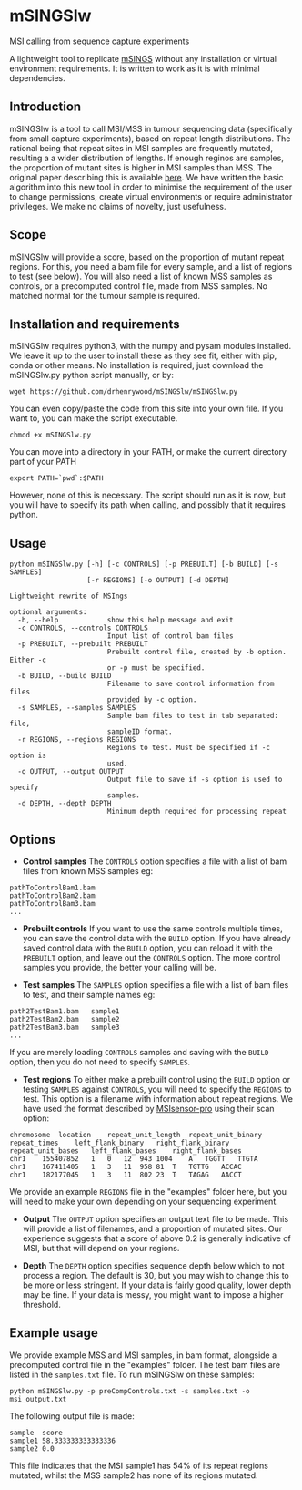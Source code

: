# mSINGSlw
MSI calling from sequence capture experiments


A lightweight tool to replicate [mSINGS](https://bitbucket.org/uwlabmed/msings/src/master/) without any installation or virtual environment requirements.
It is written to work as it is with minimal dependencies.

## Introduction

mSINGSlw is a tool to call MSI/MSS in tumour sequencing data (specifically from small capture experiments), based on repeat length distributions. The rational being that repeat sites in MSI samples are frequently mutated, resulting a a wider distribution of lengths. If enough reginos are samples, the proportion of mutant sites is higher in MSI samples than MSS.
The original paper describing this is available [here](https://pubmed.ncbi.nlm.nih.gov/24987110/). We have written the basic algorithm into this new tool in order to minimise the requirement of the user to change permissions, create virtual environments or require administrator privileges. We make no claims of novelty, just usefulness.

## Scope

mSINGSlw will provide a score, based on the proportion of mutant repeat regions. For this, you need a bam file for every sample, and a list of regions to test (see below). You will also need a list of known MSS samples as controls, or a precomputed control file, made from MSS samples. No matched normal for the tumour sample is required.

## Installation and requirements

mSINGSlw requires python3, with the numpy and pysam modules installed. We leave it up to the user to install these as they see fit, either with pip, conda or other means.
No installation is required, just download the mSINGSlw.py python script manually, or by:
```
wget https://github.com/drhenrywood/mSINGSlw/mSINGSlw.py
```

You can even copy/paste the code from this site into your own file. If you want to, you can make the script executable.
```
chmod +x mSINGSlw.py
```
You can move into a directory in your PATH, or make the current directory part of your PATH
```
export PATH=`pwd`:$PATH
```

However, none of this is necessary. The script should run as it is now, but you will have to specify its path when calling, and possibly that it requires python.


## Usage

```
python mSINGSlw.py [-h] [-c CONTROLS] [-p PREBUILT] [-b BUILD] [-s SAMPLES]
                   [-r REGIONS] [-o OUTPUT] [-d DEPTH]

Lightweight rewrite of MSIngs

optional arguments:
  -h, --help            show this help message and exit
  -c CONTROLS, --controls CONTROLS
                        Input list of control bam files
  -p PREBUILT, --prebuilt PREBUILT
                        Prebuilt control file, created by -b option. Either -c
                        or -p must be specified.
  -b BUILD, --build BUILD
                        Filename to save control information from files
                        provided by -c option.
  -s SAMPLES, --samples SAMPLES
                        Sample bam files to test in tab separated: file,
                        sampleID format.
  -r REGIONS, --regions REGIONS
                        Regions to test. Must be specified if -c option is
                        used.
  -o OUTPUT, --output OUTPUT
                        Output file to save if -s option is used to specify
                        samples.
  -d DEPTH, --depth DEPTH
                        Minimum depth required for processing repeat
```

## Options

* **Control samples**
The `CONTROLS` option specifies a file with a list of bam files from known MSS samples eg:
```
pathToControlBam1.bam
pathToControlBam2.bam
pathToControlBam3.bam
...
```
* **Prebuilt controls**
If you want to use the same controls multiple times, you can save the control data with the `BUILD` option. If you have already saved control data with the `BUILD` option, you can reload it with the `PREBUILT` option, and leave out the `CONTROLS` option. The more control samples you provide, the better your calling will be.

* **Test samples**
The `SAMPLES` option specifies a file with a list of bam files to test, and their sample names eg:
```
path2TestBam1.bam	sample1
path2TestBam2.bam	sample2
path2TestBam3.bam	sample3
...
```
If you are merely loading `CONTROLS` samples and saving with the `BUILD` option, then you do not need to specify `SAMPLES`.

* **Test regions**
To either make a prebuilt control using the `BUILD` option or testing `SAMPLES` against `CONTROLS`, you will need to specify the `REGIONS` to test. This option is a filename with information about repeat regions. We have used the format described by [MSIsensor-pro](https://github.com/xjtu-omics/msisensor-pro/) using their scan option:
```
chromosome	location	repeat_unit_length	repeat_unit_binary	repeat_times	left_flank_binary	right_flank_binary	repeat_unit_bases	left_flank_bases	right_flank_bases
chr1	155407852	1	0	12	943	1004	A	TGGTT	TTGTA
chr1	167411405	1	3	11	958	81	T	TGTTG	ACCAC
chr1	182177045	1	3	11	802	23	T	TAGAG	AACCT
```
We provide an example `REGIONS` file in the "examples" folder here, but you will need to make your own depending on your sequencing experiment.

* **Output**
The `OUTPUT` option specifies an output text file to be made. This will provide a list of filenames, and a proportion of mutated sites. Our experience suggests that a score of above 0.2 is generally indicative of MSI, but that will depend on your regions.

* **Depth**
The `DEPTH` option specifies sequence depth below which to not process a region. The default is 30, but you may wish to change this to be more or less stringent. If your data is fairly good quality, lower depth may be fine. If your data is messy, you might want to impose a higher threshold.


## Example usage
We provide example MSS and MSI samples, in bam format, alongside a precomputed control file in the "examples" folder. The test bam files are listed in the `samples.txt` file.
To run mSINGSlw on these samples:
```
python mSINGSlw.py -p preCompControls.txt -s samples.txt -o msi_output.txt
```
The following output file is made:
```
sample	score
sample1	58.333333333333336
sample2	0.0
```
This file indicates that the MSI sample1 has 54% of its repeat regions mutated, whilst the MSS sample2 has none of its regions mutated.
